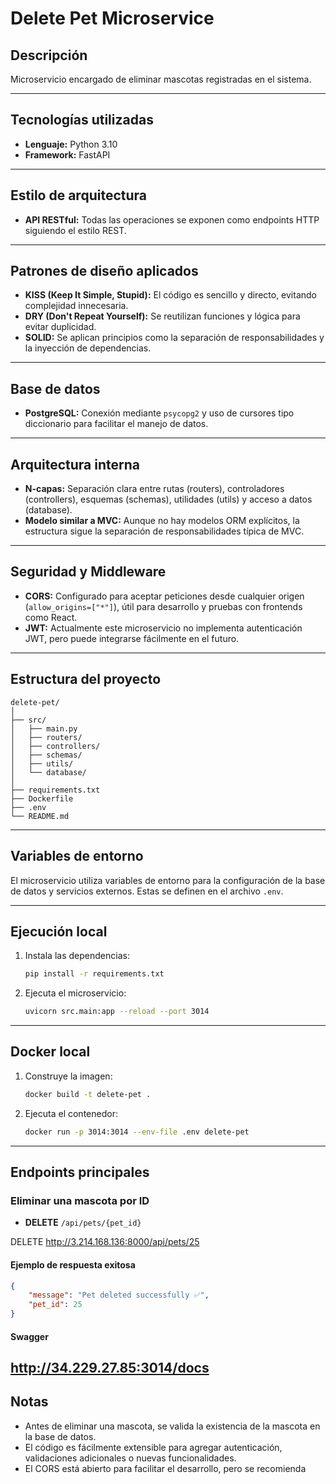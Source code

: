 # Delete Pet Microservice

## Descripción
Microservicio encargado de eliminar mascotas registradas en el sistema.

---

## Tecnologías utilizadas

- **Lenguaje:** Python 3.10
- **Framework:** FastAPI

---

## Estilo de arquitectura

- **API RESTful:** Todas las operaciones se exponen como endpoints HTTP siguiendo el estilo REST.

---

## Patrones de diseño aplicados

- **KISS (Keep It Simple, Stupid):** El código es sencillo y directo, evitando complejidad innecesaria.
- **DRY (Don't Repeat Yourself):** Se reutilizan funciones y lógica para evitar duplicidad.
- **SOLID:** Se aplican principios como la separación de responsabilidades y la inyección de dependencias.

---

## Base de datos

- **PostgreSQL:** Conexión mediante `psycopg2` y uso de cursores tipo diccionario para facilitar el manejo de datos.

---

## Arquitectura interna

- **N-capas:** Separación clara entre rutas (routers), controladores (controllers), esquemas (schemas), utilidades (utils) y acceso a datos (database).
- **Modelo similar a MVC:** Aunque no hay modelos ORM explícitos, la estructura sigue la separación de responsabilidades típica de MVC.

---

## Seguridad y Middleware

- **CORS:** Configurado para aceptar peticiones desde cualquier origen (`allow_origins=["*"]`), útil para desarrollo y pruebas con frontends como React.
- **JWT:** Actualmente este microservicio no implementa autenticación JWT, pero puede integrarse fácilmente en el futuro.

---

## Estructura del proyecto

```
delete-pet/
│
├── src/
│   ├── main.py
│   ├── routers/
│   ├── controllers/
│   ├── schemas/
│   ├── utils/
│   └── database/
│
├── requirements.txt
├── Dockerfile
├── .env
└── README.md
```

---

## Variables de entorno

El microservicio utiliza variables de entorno para la configuración de la base de datos y servicios externos. Estas se definen en el archivo `.env`.

---

## Ejecución local

1. Instala las dependencias:
   ```sh
   pip install -r requirements.txt
   ```
2. Ejecuta el microservicio:
   ```sh
   uvicorn src.main:app --reload --port 3014
   ```

---

## Docker local

1. Construye la imagen:
   ```sh
   docker build -t delete-pet .
   ```
2. Ejecuta el contenedor:
   ```sh
   docker run -p 3014:3014 --env-file .env delete-pet
   ```

---

## Endpoints principales

### Eliminar una mascota por ID

- **DELETE** `/api/pets/{pet_id}`

DELETE http://3.214.168.136:8000/api/pets/25

#### Ejemplo de respuesta exitosa

```json
{
    "message": "Pet deleted successfully ✅",
    "pet_id": 25
}
```
#### Swagger
http://34.229.27.85:3014/docs
---

## Notas

- Antes de eliminar una mascota, se valida la existencia de la mascota en la base de datos.
- El código es fácilmente extensible para agregar autenticación, validaciones adicionales o nuevas funcionalidades.
- El CORS está abierto para facilitar el desarrollo, pero se recomienda